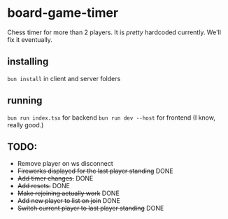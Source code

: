 # board-game-timer
Chess timer for more than 2 players. It is *pretty* hardcoded currently. We'll fix it eventually.

## installing
`bun install` in client and server folders
## running
`bun run index.tsx` for backend
`bun run dev --host` for frontend (I know, really good.)

## TODO:
* Remove player on ws disconnect
* ~~Fireworks displayed for the last player standing~~ DONE
* ~~Add timer changes.~~ DONE
* ~~Add resets.~~ DONE
* ~~Make rejoining actually work~~ DONE
* ~~Add new player to list on join~~ DONE
* ~~Switch current player to last player standing~~ DONE
